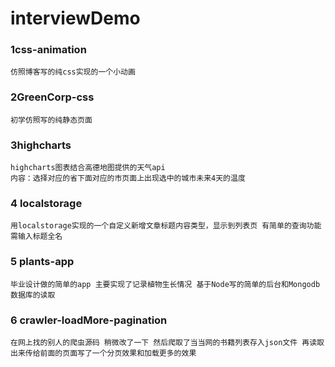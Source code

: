 # interviewDemo

### 1css-animation
```
仿照博客写的纯css实现的一个小动画
```

### 2GreenCorp-css
```
初学仿照写的纯静态页面
```
### 3highcharts
```
highcharts图表结合高德地图提供的天气api 
内容：选择对应的省下面对应的市页面上出现选中的城市未来4天的温度
```

### 4 localstorage
```
用localstorage实现的一个自定义新增文章标题内容类型，显示到列表页 有简单的查询功能 需输入标题全名
```

### 5 plants-app
```
毕业设计做的简单的app 主要实现了记录植物生长情况 基于Node写的简单的后台和Mongodb数据库的读取
```

### 6 crawler-loadMore-pagination
```
在网上找的别人的爬虫源码 稍微改了一下 然后爬取了当当网的书籍列表存入json文件 再读取出来传给前面的页面写了一个分页效果和加载更多的效果
```


